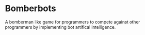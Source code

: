 # Bomberbots
A bomberman like game for programmers to compete against other programmers by implementing bot artifical intelligence.

